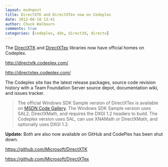 ```yaml
---
layout: msdnpost
title: DirectXTK and DirectXTex now on Codeplex
date: 2012-06-18 13:41
author: Chuck Walbourn
comments: true
categories: [codeplex, dds, direct3d, directx]
---
```

The <a href="https://walbourn.github.io/directxtk/">DirectXTK</a> and <a href="https://walbourn.github.io/directxtex/">DirectXTex</a> libraries now have official homes on Codeplex.
<!--more-->

<a href="http://directxtk.codeplex.com/">http://directxtk.codeplex.com/</a>

<a href="http://directxtex.codeplex.com/">http://directxtex.codeplex.com/</a>

The Codeplex site has the latest release packages, source code revision history with a Team Foundation Server source depot, documentation wiki, and issues tracker.

> The official Windows SDK Sample version of DirectXTex is available on <a href="http://code.msdn.microsoft.com/windowsdesktop/DirectX-11-Texture-fecd4824">MSDN Code Gallery</a>. The Windows SDK Sample version uses SAL2, DirectXMath, and requires the DXGI 1.2 headers to build. The Codeplex version uses SAL, can use XNAMath or DirectXMath, and optionally uses DXGI 1.2.

<strong>Update:</strong> Both are also now available on GitHub and CodePlex has been shut down.

<a href="https://github.com/Microsoft/DirectXTK">https://github.com/Microsoft/DirectXTK</a>

<a href="https://github.com/Microsoft/DirectXTex">https://github.com/Microsoft/DirectXTex</a>
